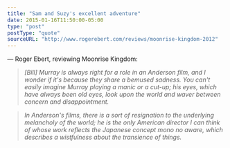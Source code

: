 ```yaml
---
title: "Sam and Suzy's excellent adventure"
date: 2015-01-16T11:50:00-05:00
type: "post"
postType: "quote"
sourceURL: "http://www.rogerebert.com/reviews/moonrise-kingdom-2012"
---
```

— Roger Ebert, reviewing Moonrise Kingdom:

>*[Bill] Murray is always right for a role in an Anderson film, and I wonder if it's because they share a bemused sadness. You can't easily imagine Murray playing a manic or a cut-up; his eyes, which have always been old eyes, look upon the world and waver between concern and disappointment.*

>*In Anderson's films, there is a sort of resignation to the underlying melancholy of the world; he is the only American director I can think of whose work reflects the Japanese concept mono no aware, which describes a wistfulness about the transience of things.*
